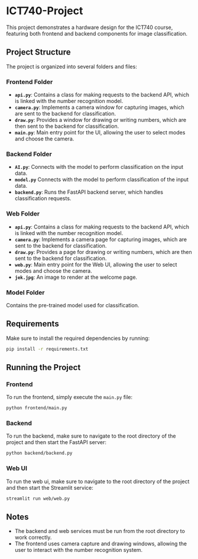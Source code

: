 # ICT740-Project

This project demonstrates a hardware design for the ICT740 course, featuring both frontend and backend components for image classification.

## Project Structure

The project is organized into several folders and files:

### Frontend Folder
- **`api.py`**: Contains a class for making requests to the backend API, which is linked with the number recognition model.
- **`camera.py`**: Implements a camera window for capturing images, which are sent to the backend for classification.
- **`draw.py`**: Provides a window for drawing or writing numbers, which are then sent to the backend for classification.
- **`main.py`**: Main entry point for the UI, allowing the user to select modes and choose the camera.

### Backend Folder
- **`AI.py`**: Connects with the model to perform classification on the input data.
- **`model.py`** Connects with the model to perform classification of the input data.
- **`backend.py`**: Runs the FastAPI backend server, which handles classification requests.

### Web Folder
- **`api.py`**: Contains a class for making requests to the backend API, which is linked with the number recognition model.
- **`camera.py`**: Implements a camera page for capturing images, which are sent to the backend for classification.
- **`draw.py`**: Provides a page for drawing or writing numbers, which are then sent to the backend for classification.
- **`web.py`**: Main entry point for the Web UI, allowing the user to select modes and choose the camera.
- **`jek.jpg`**: An image to render at the welcome page.

### Model Folder
Contains the pre-trained model used for classification.

## Requirements

Make sure to install the required dependencies by running:
```bash
pip install -r requirements.txt
```

## Running the Project

### Frontend
To run the frontend, simply execute the `main.py` file:
```bash
python frontend/main.py
```

### Backend
To run the backend, make sure to navigate to the root directory of the project and then start the FastAPI server:
```bash
python backend/backend.py
```

### Web UI
To run the web ui, make sure to navigate to the root directory of the project and then start the Streamlit service:
```bash
streamlit run web/web.py
```

## Notes
- The backend and web services must be run from the root directory to work correctly.
- The frontend uses camera capture and drawing windows, allowing the user to interact with the number recognition system.
